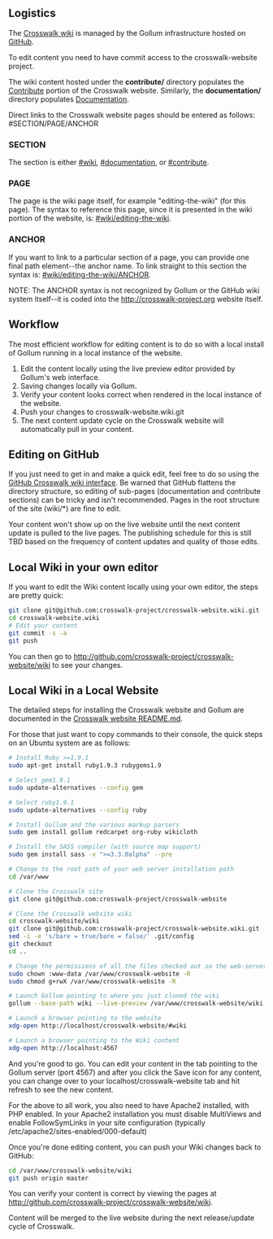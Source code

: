 ## Logistics
The [Crosswalk wiki](http://crosswalk-project.org/#wiki) is managed by the Gollum infrastructure hosted on [GitHub](http://github.com/crosswalk-project/crosswalk-website.wiki.git).

To edit content you need to have commit access to the crosswalk-website project.

The wiki content hosted under the **contribute/** directory populates the [Contribute](#contribute) portion of the 
Crosswalk website. Similarly, the **documentation/** directory populates [Documentation](#documentation).

Direct links to the Crosswalk website pages should be entered as follows: #SECTION/PAGE/ANCHOR

### SECTION
The section is either [#wiki](#wiki), [#documentation](#documentation), or [#contribute](#contribute).

### PAGE
The page is the wiki page itself, for example "editing-the-wiki" (for this page). The syntax to reference this page, 
since it is presented in the wiki portion of the website, is: [#wiki/editing-the-wiki](#wiki/editing-the-wiki).

### ANCHOR
If you want to link to a particular section of a page, you can provide one final path element--the anchor name. To 
link straight to this section the syntax is: [#wiki/editing-the-wiki/ANCHOR](#wiki/editing-the-wiki/ANCHOR).

NOTE: The ANCHOR syntax is not recognized by Gollum or the GitHub wiki system itself--it is coded into the 
http://crosswalk-project.org website itself.

## Workflow
The most efficient workflow for editing content is to do so with a local install of Gollum running in a local instance of the website.

1. Edit the content locally using the live preview editor provided by Gollum's web interface.
1. Saving changes locally via Gollum. 
1. Verify your content looks correct when rendered in the local instance of the website. 
1. Push your changes to crosswalk-website.wiki.git
1. The next content update cycle on the Crosswalk website will automatically pull in your content. 

## Editing on GitHub
If you just need to get in and make a quick edit, feel free to do so using the [GitHub Crosswalk wiki 
interface](http://github.com/crosswalk-project/crosswalk-website/wiki). Be warned that GitHub flattens the directory 
structure, so editing of sub-pages (documentation and contribute sections) can be tricky and isn't recommended. Pages 
in the root structure of the site (wiki/*) are fine to edit.

Your content won't show up on the live website until the next content update is pulled to the live pages. The 
publishing schedule for this is still TBD based on the frequency of content updates and quality of those edits.

## Local Wiki in your own editor
If you want to edit the Wiki content locally using your own editor, the steps are pretty quick:
```sh
git clone git@github.com:crosswalk-project/crosswalk-website.wiki.git
cd crosswalk-website.wiki
# Edit your content
git commit -s -a
git push
```
You can then go to http://github.com/crosswalk-project/crosswalk-website/wiki to see your changes.

## Local Wiki in a Local Website
The detailed steps for installing the Crosswalk website and Gollum are documented in the [Crosswalk website README.md](https://github.com/crosswalk-project/crosswalk-website/blob/master/README.md). 

For those that just want to copy commands to their console, the quick steps on an Ubuntu system are as follows:
```sh
# Install Ruby >=1.9.1
sudo apt-get install ruby1.9.3 rubygems1.9

# Select gem1.9.1
sudo update-alternatives --config gem

# Select ruby1.9.1
sudo update-alternatives --config ruby

# Install Gollum and the various markup parsers
sudo gem install gollum redcarpet org-ruby wikicloth

# Install the SASS compiler (with source map support)
sudo gem install sass -v ">=3.3.0alpha" --pre

# Change to the root path of your web server installation path
cd /var/www

# Clone the Crosswalk site
git clone git@github.com:crosswalk-project/crosswalk-website

# Clone the Crosswalk website wiki
cd crosswalk-website/wiki
git clone git@github.com:crosswalk-project/crosswalk-website.wiki.git --bare .git
sed -i -e 's/bare = true/bare = false/' .git/config
git checkout
cd ..

# Change the permissions of all the files checked out so the web-server software can edit it
sudo chown :www-data /var/www/crosswalk-website -R
sudo chmod g+rwX /var/www/crosswalk-website -R

# Launch Gollum pointing to where you just cloned the wiki
gollum --base-path wiki --live-preview /var/www/crosswalk-website/wiki &

# Launch a browser pointing to the website
xdg-open http://localhost/crosswalk-website/#wiki

# Launch a browser pointing to the Wiki content
xdg-open http://localhost:4567
```
And you're good to go. You can edit your content in the tab pointing to the Gollum server (port 4567) and after you click the Save icon for any content, you can change over to your localhost/crosswalk-website tab and hit refresh to see the new content.

For the above to all work, you also need to have Apache2 installed, with PHP enabled. In your Apache2 installation you must disable MultiViews and enable FollowSymLinks in your site configuration (typically /etc/apache2/sites-enabled/000-default)

Once you're done editing content, you can push your Wiki changes back to GitHub:

```sh
cd /var/www/crosswalk-website/wiki
git push origin master
```
You can verify your content is correct by viewing the pages at http://github.com/crosswalk-project/crosswalk-website/wiki.

Content will be merged to the live website during the next release/update cycle of Crosswalk.
